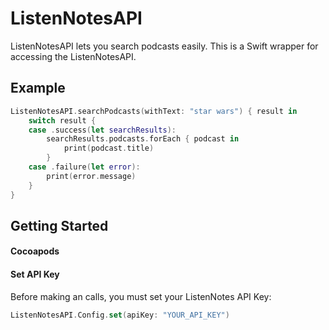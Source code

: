 # ListenNotesAPI
ListenNotesAPI lets you search podcasts easily. This is a Swift wrapper for accessing the ListenNotesAPI.

## Example

```swift
ListenNotesAPI.searchPodcasts(withText: "star wars") { result in
    switch result {
    case .success(let searchResults):
        searchResults.podcasts.forEach { podcast in
            print(podcast.title)
        }
    case .failure(let error):
        print(error.message)
    }
}
```

## Getting Started

#### Cocoapods


#### Set API Key
Before making an calls, you must set your ListenNotes API Key: 

```swift
ListenNotesAPI.Config.set(apiKey: "YOUR_API_KEY")
``` 
